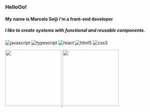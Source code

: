 ### HelloOo!
#### My name is Marcelo Seiji i'm a front-end developer
##### I like to create systems with functional and reusable components.

![javascript](https://img.shields.io/static/v1?logo=javascript&label=&message=JavaScript&color=111&logoColor=ebe013&style=flat)
![typescript](https://img.shields.io/static/v1?logo=typescript&label=&message=TypeScript&color=111&logoColor=1369eb&style=flat)
![react](https://img.shields.io/static/v1?logo=react&label=&message=React&color=111&logoColor=03bafc&style=flat)
![html5](https://img.shields.io/static/v1?logo=html5&label=&message=Html&color=111&logoColor=eb3013&style=flat)
![css3](https://img.shields.io/static/v1?logo=css3&label=&message=Css&color=111&logoColor=eb6d13&style=flat)

<div>
  <a href="https://github.com/marceloseiji">
  <img height="180em" src="https://github-readme-stats.vercel.app/api/?username=marceloseiji&theme=tokyonight&hide=contribs&show_icons=true&include_all_commits=true" />
  <img height="180em" src="https://github-readme-stats.vercel.app/api/top-langs?username=marceloseiji&layout=compact&theme=tokyonight" />
  </a>
</div>
